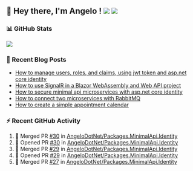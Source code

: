 ## 👋 Hey there, I'm Angelo ! ![](https://img.shields.io/badge/Intel-Core_i5_12th-0071C5?style=for-the-badge&logo=intel&logoColor=white) <a href="https://www.buymeacoffee.com/angelodotnet" target="_blank"><img src="https://img.shields.io/badge/Buy%20Me%20A%20Coffee-FFDD00.svg?style=for-the-badge&logo=Buy-Me-A-Coffee&logoColor=black"></a>

### 📊 GitHub Stats
![](http://github-profile-summary-cards.vercel.app/api/cards/profile-details?username=angelodotnet&theme=darcula)
<!--![](http://github-profile-summary-cards.vercel.app/api/cards/repos-per-language?username=angelodotnet&theme=dracula)
![](http://github-profile-summary-cards.vercel.app/api/cards/most-commit-language?username=angelodotnet&theme=dracula)
![](http://github-profile-summary-cards.vercel.app/api/cards/stats?username=angelodotnet&theme=dracula)
![](http://github-profile-summary-cards.vercel.app/api/cards/productive-time?username=angelodotnet&theme=dracula&utcOffset=8)-->

### 📝 Recent Blog Posts
<!-- BLOG-POST-LIST:START -->
- [How to manage users, roles, and claims, using jwt token and asp.net core identity](https://dev.to/angelodotnet/how-to-manage-roles-permissions-and-more-using-jwt-token-and-aspnet-core-identity-11k0)
- [How to use SignalR in a Blazor WebAssembly and Web API project](https://dev.to/angelodotnet/how-to-use-signalr-in-a-blazor-webassembly-and-web-api-project-27cp)
- [How to secure minimal api microservices with asp.net core identity](https://dev.to/angelodotnet/how-to-secure-minimal-api-microservices-with-aspnet-core-identity-2o68)
- [How to connect two microservices with RabbitMQ](https://dev.to/angelodotnet/example-of-microservice-communication-with-rabbitmq-3b2f)
- [How to create a simple appointment calendar](https://dev.to/angelodotnet/example-to-create-a-appointment-calendar-477n)
<!-- BLOG-POST-LIST:END -->

### ⚡ Recent GitHub Activity

  <!--START_SECTION:activity-->
1. 🎉 Merged PR [#30](https://github.com/AngeloDotNet/Packages.MinimalApi.Identity/pull/30) in [AngeloDotNet/Packages.MinimalApi.Identity](https://github.com/AngeloDotNet/Packages.MinimalApi.Identity)
2. 💪 Opened PR [#30](https://github.com/AngeloDotNet/Packages.MinimalApi.Identity/pull/30) in [AngeloDotNet/Packages.MinimalApi.Identity](https://github.com/AngeloDotNet/Packages.MinimalApi.Identity)
3. 🎉 Merged PR [#29](https://github.com/AngeloDotNet/Packages.MinimalApi.Identity/pull/29) in [AngeloDotNet/Packages.MinimalApi.Identity](https://github.com/AngeloDotNet/Packages.MinimalApi.Identity)
4. 💪 Opened PR [#29](https://github.com/AngeloDotNet/Packages.MinimalApi.Identity/pull/29) in [AngeloDotNet/Packages.MinimalApi.Identity](https://github.com/AngeloDotNet/Packages.MinimalApi.Identity)
5. 🎉 Merged PR [#27](https://github.com/AngeloDotNet/Packages.MinimalApi.Identity/pull/27) in [AngeloDotNet/Packages.MinimalApi.Identity](https://github.com/AngeloDotNet/Packages.MinimalApi.Identity)
<!--END_SECTION:activity-->
